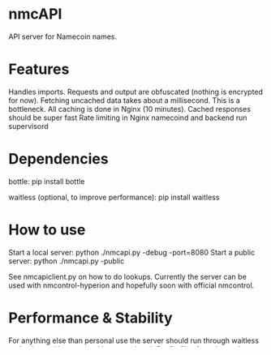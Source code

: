 nmcAPI
======

API server for Namecoin names.


Features
=======
Handles imports.
Requests and output are obfuscated (nothing is encrypted for now).
Fetching uncached data takes about a millisecond. This is a bottleneck.
All caching is done in Nginx (10 minutes).
Cached responses should be super fast
Rate limiting in Nginx
namecoind and backend run supervisord


Dependencies
==========
bottle:
    pip install bottle

waitless (optional, to improve performance):
    pip install waitless

How to use
=========
Start a local server:
    python ./nmcapi.py -debug -port=8080
Start a public server:
    python ./nmcapi.py -public

See nmcapiclient.py on how to do lookups. Currently the server can be used with nmcontrol-hyperion and hopefully soon with official nmcontrol.


Performance & Stability
==================
For anything else than personal use the server should run through waitless and nginx and be managed by supervisord. Config files for nginx and to set up supervisord are included. For security you might want to set up a separate user account.


ToDo
====
help at root url (automated via route function?)
improve https handling
check https fingerprint for self signed certs
new query: current block height / block time
serve block headers to improve security
  - for name_op
  - for current height
harden against ddos


License
=======
LGPL unless it says otherwise in the source file.
